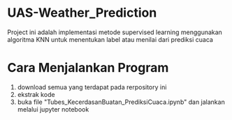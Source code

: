 # UAS-Weather_Prediction
Project ini adalah implementasi metode supervised learning menggunakan algoritma KNN untuk menentukan label atau menilai dari prediksi cuaca
# Cara Menjalankan Program
1. download semua yang terdapat pada rerpository ini
2. ekstrak kode
3. buka file "Tubes_KecerdasanBuatan_PrediksiCuaca.ipynb" dan jalankan melalui jupyter notebook
